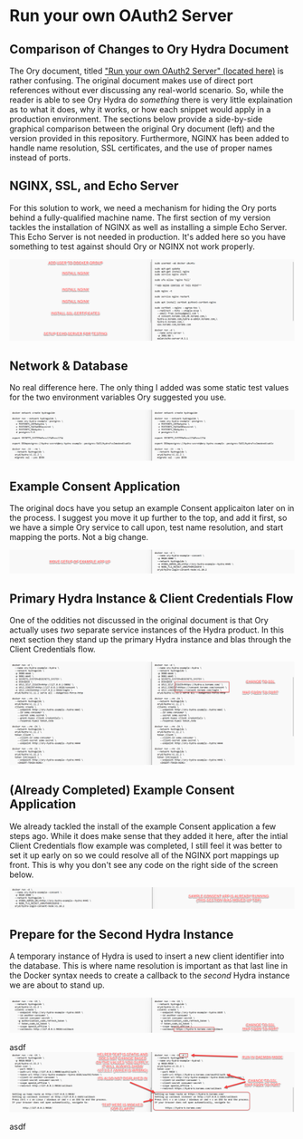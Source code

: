 # Run your own OAuth2 Server

## Comparison of Changes to Ory Hydra Document

The Ory document, titled ["Run your own OAuth2 Server" (located here)](https://www.ory.sh/run-oauth2-server-open-source-api-security/) is rather confusing.  The original document makes use of direct port references without ever discussing any real-world scenario.  So, while the reader is able to see Ory Hydra do _something_ there is very little explaination as to what it does, why it works, or how each snippet would apply in a production environment.  The sections below provide a side-by-side graphical comparison between the original Ory document (left) and the version provided in this repository.  Furthermore, NGINX has been added to handle name resolution, SSL certificates, and the use of proper names instead of ports.

## NGINX, SSL, and Echo Server

For this solution to work, we need a mechanism for hiding the Ory ports behind a fully-qualified machine name.  The first section of my version tackles the installation of NGINX as well as installing a simple Echo Server.  This Echo Server is not needed in production.  It's added here so you have something to test against should Ory or NGINX not work properly.

![NGINX, SSL, and Echo Server](./assets/img/comparison-001.png)

## Network & Database

No real difference here.  The only thing I added was some static test values for the two environment variables Ory suggested you use.

![Network & Database](./assets/img/comparison-002.png)

## Example Consent Application

The original docs have you setup an example Consent applicaiton later on in the process.  I suggest you move it up further to the top, and add it first, so we have a simple Ory service to call upon, test name resolution, and start mapping the ports.  Not a big change.

![Example Consent Application](./assets/img/comparison-003.png)

## Primary Hydra Instance & Client Credentials Flow

One of the oddities not discussed in the original document is that Ory actually uses _two_ separate service instances of the Hydra product.  In this next section they stand up the primary Hydra instance and blas through the Client Credentials flow.

![Primary Hydra Instance](./assets/img/comparison-004.png)

## (Already Completed) Example Consent Application

We already tackled the install of the example Consent application a few steps ago.  While it does make sense that they added it here, after the intial Client Credentials flow example was completed, I still feel it was better to set it up early on so we could resolve all of the NGINX port mappings up front.  This is why you don't see any code on the right side of the screen below.

![(Already Completed) Example Consent Application](./assets/img/comparison-005.png)

## Prepare for the Second Hydra Instance

A temporary instance of Hydra is used to insert a new client identifier into the database.  This is where name resolution is important as that last line in the Docker syntax needs to create a callback to the _second_ Hydra instance we are about to stand up.

![Prepare for the Second Hydra Instance](./assets/img/comparison-006.png)

asdf
![comparison-007](./assets/img/comparison-007.png)

asdf
